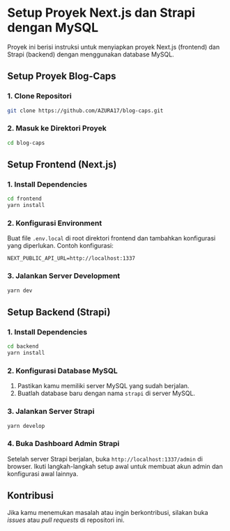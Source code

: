 # Setup Proyek Next.js dan Strapi dengan MySQL

Proyek ini berisi instruksi untuk menyiapkan proyek Next.js (frontend) dan Strapi (backend) dengan menggunakan database MySQL.

## Setup Proyek Blog-Caps

### 1. Clone Repositori

```bash
git clone https://github.com/AZURA17/blog-caps.git
```

### 2. Masuk ke Direktori Proyek

```bash
cd blog-caps
```

## Setup Frontend (Next.js)

### 1. Install Dependencies

```bash
cd frontend
yarn install
```

### 2. Konfigurasi Environment

Buat file `.env.local` di root direktori frontend dan tambahkan konfigurasi yang diperlukan. Contoh konfigurasi:

```plaintext
NEXT_PUBLIC_API_URL=http://localhost:1337
```

### 3. Jalankan Server Development

```bash
yarn dev
```

## Setup Backend (Strapi)

### 1. Install Dependencies

```bash
cd backend
yarn install
```

### 2. Konfigurasi Database MySQL

1. Pastikan kamu memiliki server MySQL yang sudah berjalan.
2. Buatlah database baru dengan nama `strapi` di server MySQL.

### 3. Jalankan Server Strapi

```bash
yarn develop
```

### 4. Buka Dashboard Admin Strapi

Setelah server Strapi berjalan, buka `http://localhost:1337/admin` di browser. Ikuti langkah-langkah setup awal untuk membuat akun admin dan konfigurasi awal lainnya.

## Kontribusi

Jika kamu menemukan masalah atau ingin berkontribusi, silakan buka *issues* atau *pull requests* di repositori ini.
